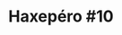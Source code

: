 ---
layout: post
title: 'Haxepéro #10'

type: post
parent_id: '0'
published: true
password: ''
status: publish
categories: []
tags:
- Haxe
- Haxe community
- meet-up
- silexlabs

_EventVenueID: '179951'

_EventOrganizerID: '179633'
_EventCost: ''
_EventCurrencySymbol: "$"
_EventDuration: '14400'


_EventShowMap: '1'
_EventShowMapLink: '1'
_edit_last: '999'
_EventOrigin: events-calendar

_publicize_twitter_user: "@silexlabs"

display_name: Anto
first_name: Anto
last_name: ''
permalink: "/event/haxepero-10/"
---
